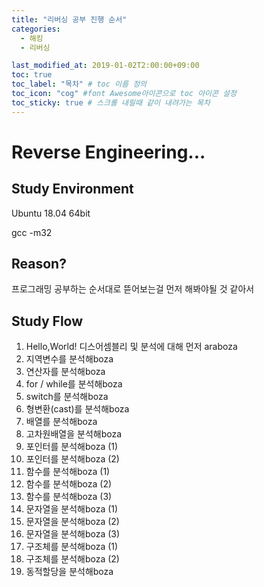 ```yaml
---
title: "리버싱 공부 진행 순서"
categories: 
  - 해킹
  - 리버싱

last_modified_at: 2019-01-02T2:00:00+09:00
toc: true
toc_label: "목차" # toc 이름 정의
toc_icon: "cog" #font Awesome아이콘으로 toc 아이콘 설정
toc_sticky: true # 스크롤 내릴때 같이 내려가는 목차
---
```


# Reverse Engineering...

## Study Environment

Ubuntu 18.04 64bit

gcc -m32



## Reason?

프로그래밍 공부하는 순서대로 뜯어보는걸 먼저 해봐야될 것 같아서



## Study Flow

1. Hello,World! 디스어셈블리 및 분석에 대해 먼저 araboza
2. 지역변수를 분석해boza
3. 연산자를 분석해boza
4. for / while를 분석해boza
5. switch를 분석해boza
6. 형변환(cast)를 분석해boza
7. 배열를 분석해boza
8. 고차원배열을 분석해boza
9. 포인터를 분석해boza (1)
10. 포인터를 분석해boza (2)
11. 함수를 분석해boza (1)
12. 함수를 분석해boza (2)
13. 함수를 분석해boza (3)
14. 문자열을 분석해boza (1)
15. 문자열을 분석해boza (2)
16. 문자열을 분석해boza (3)
17. 구조체를 분석해boza (1)
18. 구조체를 분석해boza (2)
19. 동적할당을 분석해boza